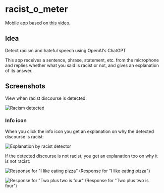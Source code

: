 # racist_o_meter

Mobile app based on [this video](https://www.youtube.com/shorts/XosEdKikOAc).

## Idea
Detect racism and hateful speech using OpenAI's ChatGPT

This app receives a sentence, phrase, statement, etc. from the microphone and replies whether what you said is racist or not, and gives an explanation of its answer.

## Screenshots

View when racist discourse is detected:

![Racism detected](https://github.com/juanstakys/racist_o_meter/blob/main/screenshots/racist%20screen.jpg?raw=true)

### Info icon

When you click the info icon you get an explanation on why the detected discourse is racist:

![Explanation by racist detector](https://github.com/juanstakys/racist_o_meter/blob/main/screenshots/response%20for%20i%20don't%20like%20yellow%20people.jpg)

If the detected discourse is not racist, you get an explanation too on why it is not racist:

![Response for "I like eating pizza"](https://github.com/juanstakys/racist_o_meter/blob/main/screenshots/response%20for%20i%20like%20eating%20pizza.jpg)
(Response for "I like eating pizza")

![Response for "Two plus two is four"](https://github.com/juanstakys/racist_o_meter/blob/main/screenshots/response%20for%20two%20plus%20two%20is%20four.jpg)
(Response for "Two plus two is four")

